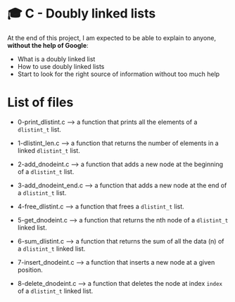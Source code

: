 # :mortar_board: C - Doubly linked lists

At the end of this project, I am expected to be able to explain to anyone, **without the help of Google**:

-   What is a doubly linked list
-   How to use doubly linked lists
-   Start to look for the right source of information without too much help

# List of files

- 0-print_dlistint.c --> a function that prints all the elements of a `dlistint_t` list.

- 1-dlistint_len.c --> a function that returns the number of elements in a linked `dlistint_t` list.

- 2-add_dnodeint.c --> a function that adds a new node at the beginning of a `dlistint_t` list.

- 3-add_dnodeint_end.c --> a function that adds a new node at the end of a `dlistint_t` list.

- 4-free_dlistint.c --> a function that frees a `dlistint_t` list.

- 5-get_dnodeint.c --> a function that returns the nth node of a  `dlistint_t`  linked list.

- 6-sum_dlistint.c --> a function that returns the sum of all the data (n) of a `dlistint_t` linked list.

- 7-insert_dnodeint.c --> a function that inserts a new node at a given position.

- 8-delete_dnodeint.c --> a function that deletes the node at index `index` of a `dlistint_t` linked list.
